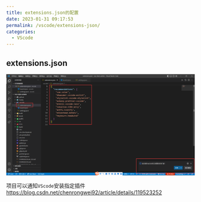 ```yaml
---
title: extensions.json的配置
date: 2023-01-31 09:17:53
permalink: /vscode/extensions-json/
categories:
  - VScode
---
```



## extensions.json

![image-20230131091920983](https://raw.githubusercontent.com/RuanZhongNan/img-store/main/img/image-20230131091920983.png)

项目可以通知`VScode`安装指定插件
https://blog.csdn.net/chenrongwei92/article/details/119523252
